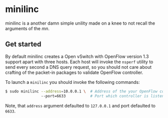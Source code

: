 # minilinc

minilinc is a another damn simple unility made on a knee to not recall the arguments of the _mn_.

## Get started

By default minilinc creates a Open vSwitch with OpenFlow version 1.3 support apart with three hosts.
Each host will invoke the ```nsperf``` utility to send every second a DNS query request, so you should not care about crafting of the packet-in packages to validate OpenFlow controller.

To launch a ```minilinc``` you should invoke the following commands:
```bash
$ sudo minilinc --address=10.0.0.1 \  # Address of the your OpenFlow controller node.
                --port=6633           # Port which controller is listening on.
```

Note, that ```address``` argument defaulted to ```127.0.0.1``` and port defaulted to ```6633```.
